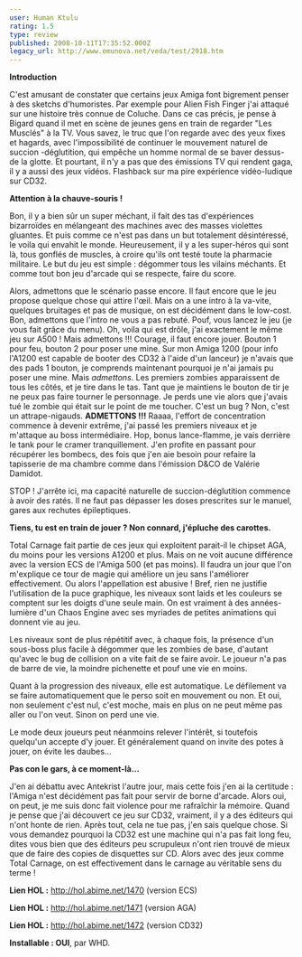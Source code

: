 ```yaml
---
user: Human Ktulu
rating: 1.5
type: review
published: 2008-10-11T17:35:52.000Z
legacy_url: http://www.emunova.net/veda/test/2918.htm
---
```

**Introduction**  

  

C'est amusant de constater que certains jeux Amiga font bigrement penser à des sketchs d'humoristes. Par exemple pour Alien Fish Finger j'ai attaqué sur une histoire très connue de Coluche. Dans ce cas précis, je pense à Bigard quand il met en scène de jeunes gens en train de regarder "Les Musclés" à la TV. Vous savez, le truc que l'on regarde avec des yeux fixes et hagards, avec l'impossibilité de continuer le mouvement naturel de succion -déglutition, qui empêche un homme normal de se baver dessus- de la glotte. Et pourtant, il n'y a pas que des émissions TV qui rendent gaga, il y a aussi des jeux vidéos. Flashback sur ma pire expérience vidéo-ludique sur CD32\.  

  

  

**Attention à la chauve-souris !**  

  

Bon, il y a bien sûr un super méchant, il fait des tas d'expériences bizarroïdes en mélangeant des machines avec des masses violettes gluantes. Et puis comme ce n'est pas dans un but totalement désintéressé, le voila qui envahit le monde. Heureusement, il y a les super-héros qui sont là, tous gonflés de muscles, à croire qu'ils ont testé toute la pharmacie militaire. Le but du jeu est simple : dégommer tous les vilains méchants. Et comme tout bon jeu d'arcade qui se respecte, faire du score.  

  

  

Alors, admettons que le scénario passe encore. Il faut encore que le jeu propose quelque chose qui attire l'œil. Mais on a une intro à la va-vite, quelques bruitages et pas de musique, on est décidément dans le low-cost. Bon, admettons que l'intro ne vous a pas rebuté. Pouf, vous lancez le jeu (je vous fait grâce du menu). Oh, voila qui est drôle, j'ai exactement le même jeu sur A500 ! Mais admettons !!! Courage, il faut encore jouer. Bouton 1 pour feu, bouton 2 pour poser une mine. Sur mon Amiga 1200 (pour info l'A1200 est capable de booter des CD32 à l'aide d'un lanceur) je n'avais que des pads 1 bouton, je comprends maintenant pourquoi je n'ai jamais pu poser une mine. Mais _admettons_. Les premiers zombies apparaissent de tous les côtés, et je tire dans le tas. Tant que je maintiens le bouton de tir je ne peux pas faire tourner le personnage. Je perds une vie alors que j'avais tué le zombie qui était sur le point de me toucher. C'est un bug ? Non, c'est un attrape-nigauds. **ADMETTONS !!!** Raaaa, l'effort de concentration commence à devenir extrême, j'ai passé les premiers niveaux et je m'attaque au boss intermédiaire. Hop, bonus lance-flamme, je vais derrière le tank pour le cramer tranquillement. J'en profite en passant pour récupérer les bombecs, des fois que j'en aie besoin pour refaire la tapisserie de ma chambre comme dans l'émission D&CO de Valérie Damidot.  

  

STOP ! J'arrête ici, ma capacité naturelle de succion-déglutition commence à avoir des ratés. Il ne faut pas dépasser les doses prescrites sur le manuel, gares aux rechutes épileptiques.  

  

  

**Tiens, tu est en train de jouer ? Non connard, j'épluche des carottes.**  

  

Total Carnage fait partie de ces jeux qui exploitent parait-il le chipset AGA, du moins pour les versions A1200 et plus. Mais on ne voit aucune différence avec la version ECS de l'Amiga 500 (et pas moins). Il faudra un jour que l'on m'explique ce tour de magie qui améliore un jeu sans l'améliorer effectivement. Ou alors l'appellation est abusive ! Bref, rien ne justifie l'utilisation de la puce graphique, les niveaux sont laids et les couleurs se comptent sur les doigts d'une seule main. On est vraiment à des années-lumière d'un Chaos Engine avec ses myriades de petites animations qui donnent vie au jeu.  

  

Les niveaux sont de plus répétitif avec, à chaque fois, la présence d'un sous-boss plus facile à dégommer que les zombies de base, d'autant qu'avec le bug de collision on a vite fait de se faire avoir. Le joueur n'a pas de barre de vie, la moindre pichenette et pouf une vie en moins.  

Quant à la progression des niveaux, elle est automatique. Le défilement va se faire automatiquement que le perso soit en mouvement ou non. Et oui, non seulement c'est nul, c'est moche, mais en plus on ne peut même pas aller ou l'on veut. Sinon on perd une vie.  

  

Le mode deux joueurs peut néanmoins relever l'intérêt, si toutefois quelqu'un accepte d'y jouer. Et généralement quand on invite des potes à jouer, on évite les daubes...  

  

  

**Pas con le gars, à ce moment-là...**  

  

J'en ai débattu avec Antekrist l'autre jour, mais cette fois j'en ai la certitude : l'Amiga n'est décidément pas fait pour servir de borne d'arcade. Alors oui, on peut, je me suis donc fait violence pour me rafraîchir la mémoire. Quand je pense que j'ai découvert ce jeu sur CD32, vraiment, il y a des éditeurs qui n'ont honte de rien. Après tout, cela ne tue pas, j'en sais quelque chose. Si vous demandez pourquoi la CD32 est une machine qui n'a pas fait long feu, dites vous bien que des éditeurs peu scrupuleux n'ont rien trouvé de mieux que de faire des copies de disquettes sur CD. Alors avec des jeux comme Total Carnage, on est effectivement dans le carnage au véritable sens du terme !  

  

**Lien HOL :** http://hol.abime.net/1470 (version ECS)  

  

**Lien HOL :** http://hol.abime.net/1471 (version AGA)  

  

**Lien HOL :** http://hol.abime.net/1472 (version CD32)  

  

**Installable : OUI**, par WHD.